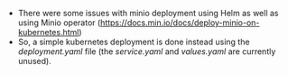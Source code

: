 - There were some issues with minio deployment using Helm as well as using Minio operator (https://docs.min.io/docs/deploy-minio-on-kubernetes.html)
- So, a simple kubernetes deployment is done instead using the *deployment.yaml* file (the *service.yaml* and *values.yaml* are currently unused).